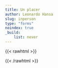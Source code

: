 ```yaml
---
title: Un placer
author: Leonardo Hansa
slug: inperson
type: "forms"
noindex: true 
_build:
    list: never
---
```


{{< rawhtml >}}
<section id=subscribe3>
<div class="ml-embedded" data-form="m0hKmy"></div>
</section>
{{< /rawhtml >}}
